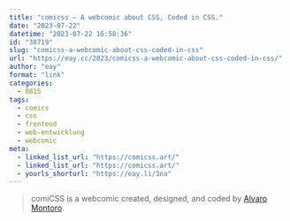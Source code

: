 ```yaml
---
title: "comicss – A webcomic about CSS. Coded in CSS."
date: "2023-07-22"
datetime: "2023-07-22 16:58:36"
id: "38719"
slug: "comicss-a-webcomic-about-css-coded-in-css"
url: "https://eay.cc/2023/comicss-a-webcomic-about-css-coded-in-css/"
author: "eay"
format: "link"
categories:
  - 0815
tags:
  - comics
  - css
  - frontend
  - web-entwicklung
  - webcomic
meta:
  - linked_list_url: "https://comicss.art/"
  - linked_list_url: "https://comicss.art/"
  - yourls_shorturl: "https://eay.li/3na"
---
```


> comiCSS is a webcomic created, designed, and coded by [Alvaro Montoro](https://alvaromontoro.com/).
